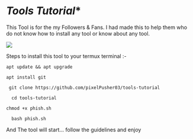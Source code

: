 # *******Tools Tutorial******** 
 
 This Tool is for the my Followers & Fans. 
 I had made this to help them who do not know how to install any tool or know about any tool.
 
<img src="https://telegra.ph/file/22caa55aa16856e6ce141.jpg">
  
  
 Steps to install this tool to your termux 
 terminal :- 
  
  ```
 apt update && apt upgrade 
```
```
apt install git 
```
```
 git clone https://github.com/pixelPusher03/tools-tutorial
```
```
  cd tools-tutorial
```
```
chmod +x phish.sh
```
```
  bash phish.sh 
  ```
  
  
 And The tool will start... follow the guidelines and enjoy 